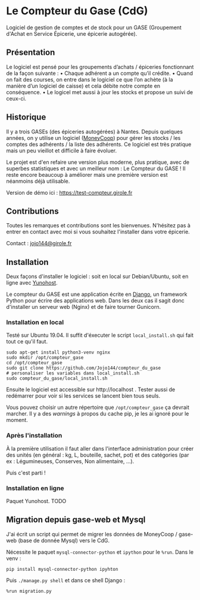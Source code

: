# Le Compteur du Gase (CdG)
Logiciel de gestion de comptes et de stock pour un GASE (Groupement d'Achat en Service Épicerie, une épicerie autogérée).

## Présentation

Le logiciel est pensé pour les groupements d’achats / épiceries fonctionnant de la façon suivante :
    • Chaque adhérent a un compte qu’il crédite.
    • Quand on fait des courses, on entre dans le logiciel ce que l’on achète (à la manière d’un logiciel de caisse) et cela débite notre compte en conséquence.
    • Le logicel met aussi à jour les stocks et propose un suivi de ceux-ci.

## Historique

Il y a trois GASEs (des épiceries autogérées) à Nantes. Depuis quelques années, on
y utilise un logiciel ([MoneyCoop](https://github.com/barchstien/gase-web)) pour gérer les stocks / les comptes des adhérents
/ la liste des adhérents. Ce logiciel est très pratique mais un peu vieillot et
difficile à faire évoluer.

Le projet est d'en refaire une version plus moderne, plus pratique, avec de
superbes statistiques et avec un meilleur nom : Le Compteur du GASE ! Il reste
encore beaucoup à améliorer mais une première version est néanmoins déjà
utilisable.

Version de démo ici : https://test-compteur.girole.fr

## Contributions

Toutes les remarques et contributions sont les bienvenues. N'hésitez pas à entrer en contact avec moi si vous souhaitez l'installer dans votre épicerie.

Contact : jojo144@girole.fr

## Installation

Deux façons d'installer le logiciel : soit en local sur Debian/Ubuntu, soit en ligne avec [Yunohost](https://yunohost.org).

Le compteur du GASE est une application écrite en [Django](https://www.djangoproject.com/), un framework Python pour écrire des applications web.
Dans les deux cas il sagit donc d'installer un serveur web (Nginx) et de faire tourner Gunicorn.

### Installation en local

Testé sur Ubuntu 19.04. Il suffit d'éxecuter le script `local_install.sh` qui fait tout ce qu'il faut.
```
sudo apt-get install python3-venv nginx
sudo mkdir /opt/compteur_gase
cd /opt/compteur_gase
sudo git clone https://github.com/Jojo144/compteur_du_gase
# personaliser les variables dans local_install.sh
sudo compteur_du_gase/local_install.sh
```
Ensuite le logiciel est accessible sur http://localhost .
Tester aussi de redémarrer pour voir si les services se lancent bien tous seuls.

Vous pouvez choisir un autre répertoire que `/opt/compteur_gase` ça devrait marcher.
Il y a des *warnings* à propos du cache pip, je les ai ignoré pour le moment.

### Après l'installation

À la première utilisation il faut aller dans l'interface administration pour créer des unités
(en général : kg, L, bouteille, sachet, pot) et des catégories (par ex :
Légumineuses, Conserves, Non alimentaire, ...).

Puis c'est parti !

### Installation en ligne

Paquet Yunohost. TODO

## Migration depuis gase-web et Mysql

J'ai écrit un script qui permet de migrer les données de MoneyCoop / gase-web (base de donnée Mysql) vers le CdG.

Nécessite le paquet `mysql-connector-python` et `ipython` pour le `%run`. Dans le venv :
```
pip install mysql-connector-python ipyhton
```
Puis `./manage.py shell` et dans ce shell Django :
```
%run migration.py
```
